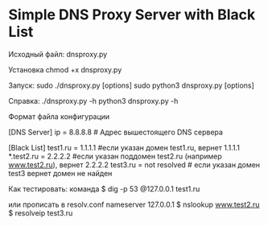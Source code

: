 Simple DNS Proxy Server with Black List
================

Исходный файл: dnsproxy.py

Установка
chmod +x dnsproxy.py

Запуск:
sudo ./dnsproxy.py [options]
sudo python3 dnsproxy.py [options]

Справка: 
./dnsproxy.py -h
python3 dnsproxy.py -h

Формат файла конфигурации

[DNS Server]
ip = 8.8.8.8 # Адрес вышестоящего DNS сервера

[Black List]
test1.ru = 1.1.1.1 #если указан домен test1.ru, вернет 1.1.1.1
\*.test2.ru = 2.2.2.2 #если указан поддомен test2.ru (например www.test2.ru), вернет 2.2.2.2
test3.ru = not resolved # если указан домен test3 вернет домен не найден



Как тестировать: 
команда
$ dig -p 53 @127.0.0.1 test1.ru

или прописать в resolv.conf nameserver 127.0.0.1 
$ nslookup www.test2.ru
$ resolveip test3.ru
